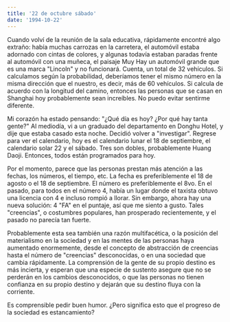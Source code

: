 ```yaml
---
title: '22 de octubre sábado'
date: '1994-10-22'
---
```


Cuando volví de la reunión de la sala educativa, rápidamente encontré algo extraño: había muchas carrozas en la carretera, el automóvil estaba adornado con cintas de colores, y algunas todavía estaban paradas frente al automóvil con una muñeca, el paisaje Muy Hay un automóvil grande que es una marca "Lincoln" y no funcionará. Cuenta, un total de 32 vehículos. Si calculamos según la probabilidad, deberíamos tener el mismo número en la misma dirección que el nuestro, es decir, más de 60 vehículos. Si calcula de acuerdo con la longitud del camino, entonces las personas que se casan en Shanghai hoy probablemente sean increíbles. No puedo evitar sentirme diferente.

Mi corazón ha estado pensando: "¿Qué día es hoy? ¿Por qué hay tanta gente?" Al mediodía, vi a un graduado del departamento en Donghu Hotel, y dije que estaba casado esta noche. Decidió volver a "investigar". Regrese para ver el calendario, hoy es el calendario lunar el 18 de septiembre, el calendario solar 22 y el sábado. Tres son dobles, probablemente Huang Daoji. Entonces, todos están programados para hoy.

Por el momento, parece que las personas prestan más atención a las fechas, los números, el tiempo, etc. La fecha es preferiblemente el 18 de agosto o el 18 de septiembre. El número es preferiblemente el 8vo. En el pasado, para todos en el número 4, había un lugar donde el taxista obtuvo una licencia con 4 e incluso rompió a llorar. Sin embargo, ahora hay una nueva solución: 4 "FA" en el puntaje, así que me siento a gusto. Tales "creencias", o costumbres populares, han prosperado recientemente, y el pasado no parecía tan fuerte.

Probablemente esta sea también una razón multifacética, o la posición del materialismo en la sociedad y en las mentes de las personas haya aumentado enormemente, desde el concepto de abstracción de creencias hasta el número de "creencias" desconocidas, o en una sociedad que cambia rápidamente. La comprensión de la gente de su propio destino es más incierta, y esperan que una especie de sustento asegure que no se perderán en los cambios desconocidos, o que las personas no tienen confianza en su propio destino y dejarán que su destino fluya con la corriente.

Es comprensible pedir buen humor. ¿Pero significa esto que el progreso de la sociedad es estancamiento?

